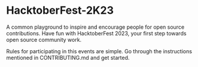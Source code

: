 # HacktoberFest-2K23
A common playground to inspire and encourage people for open source contributions. Have fun with HacktoberFest 2023, your first step towards open source community work.

Rules for participating in this events are simple. Go through the instructions mentioned in CONTRIBUTING.md and get started.
